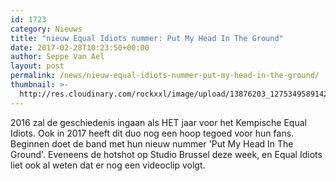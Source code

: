 ```yaml
---
id: 1723
category: Nieuws
title: "nieuw Equal Idiots nummer: Put My Head In The Ground"
date: 2017-02-28T10:23:50+00:00
author: Seppe Van Ael
layout: post
permalink: /news/nieuw-equal-idiots-nummer-put-my-head-in-the-ground/
thumbnail: >-
  http://res.cloudinary.com/rockxxl/image/upload/13876203_1275349589142919_7212628093697614428_n.jpg
---
```

2016 zal de geschiedenis ingaan als HET jaar voor het Kempische Equal Idiots. Ook in 2017 heeft dit duo nog een hoop tegoed voor hun fans. Beginnen doet de band met hun nieuw nummer 'Put My Head In The Ground'. Eveneens de hotshot op Studio Brussel deze week, en Equal Idiots liet ook al weten dat er nog een videoclip volgt.
